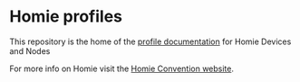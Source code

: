 # Homie profiles

This repository is the home of the [profile documentation](https://homieiot.github.io/homie5-device-profiles/) for Homie Devices and Nodes

For more info on Homie visit the [Homie Convention website](https://homieiot.github.io/).

